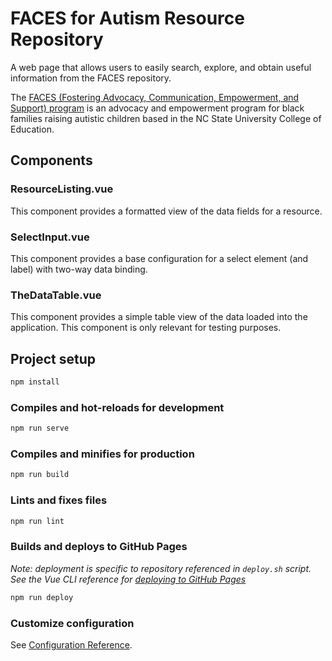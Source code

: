 # FACES for Autism Resource Repository

A web page that allows users to easily search, explore, and obtain useful information from the FACES repository.

The [FACES (Fostering Advocacy, Communication, Empowerment, and Support) program](https://sites.google.com/ncsu.edu/facesprogram/home) is an advocacy and empowerment program for black families raising autistic children based in the NC State University College of Education.

## Components

### ResourceListing.vue

This component provides a formatted view of the data fields for a resource.

### SelectInput.vue

This component provides a base configuration for a select element (and label) with two-way data binding.

### TheDataTable.vue

This component provides a simple table view of the data loaded into the application. This component is only relevant for testing purposes.

## Project setup

```bash
npm install
```

### Compiles and hot-reloads for development

```bash
npm run serve
```

### Compiles and minifies for production

```bash
npm run build
```

### Lints and fixes files

```bash
npm run lint
```

### Builds and deploys to GitHub Pages

*Note: deployment is specific to repository referenced in `deploy.sh` script. See the Vue CLI reference for [deploying to GitHub Pages](https://cli.vuejs.org/guide/deployment.html#github-pages)*

```bash
npm run deploy
```

### Customize configuration

See [Configuration Reference](https://cli.vuejs.org/config/).
